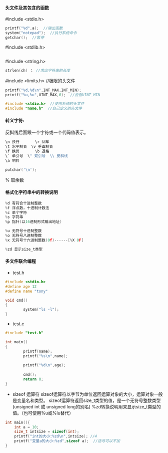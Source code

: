 #### 头文件及其包含的函数
#include <stdio.h>
```c
printf("%d",a);  //输出函数
system("notepad");  //执行系统命令
getchar();  //暂停
```
#include <stdlib.h>
```c

```
#include <string.h>
```c
strlen(ch) ； //求出字符串的长度
```
#include <limits.h>  //极限的头文件
```c
printf("%d,%d\n",INT_MAX,INT_MIN);
printf("%u,%u",UINT_MAX,0);  //没有UINT_MIN
```

```c
#include <stdio.h>  //使用系统的头文件
#include "name.h"  //自己定义的头文件
```
#### 转义字符:
反斜线后面跟一个字符或一个代码值表示。
```c
\n 换行		\r 回车
\t 水平制表  \v 垂直制表
\f 换页		\b 退格
\` 单引号	\" 双引号	\\ 反斜线
\a 响铃

putchar('\n');
```
% 取余数
#### 格式化字符串中的转换说明
```c
%d 有符合十进制整数
%f 浮点数，十进制计数法
%c 单个字符
%s 字符串
%p 指针(以16进制形式输出地址)

%u 无符号十进制整数
%o 无符号八进制整数
%x 无符号十六进制整数(0f)------[%X 0F]

%zd 显示size_t类型
```
#### 多文件联合编程
* test.h
```c
#include <stdio.h>
#define age 12
#define name "tony"

void cmd()
{
        system("ls -l");
}

```
* test.c
```c
#include "test.h"

int main()
{
        printf(name);
        printf("%s\n",name);
        
        printf("%d\n",age);
        
        cmd();
        return 0;
}
```
* sizeof 运算符
sizeof运算符以字节为单位返回运算对象的大小，运算对象一般是变量名和类型。
sizeof运算符返回size_t类型的值，是一个无符号整数类型(unsigned int 或 unsigned long的别名)
%zd转换说明用来显示size_t类型的值。（也可使用%u或%lu替代）
```c
int main(){
	int a = 10;
	size_t intsize = sizeof(int);
	printf("int的大小:%zd\n",intsize);	//4
	printf("变量a的大小:%zd",sizeof a);  //括号可以不加
}
```
